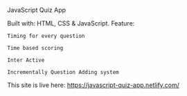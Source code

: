 JavaScript Quiz App

Built with: HTML, CSS & JavaScript.
Feature:

    Timing for every question

    Time based scoring

    Inter Active

    Incrementally Question Adding system

This site is live here: https://javascript-quiz-app.netlify.com/
